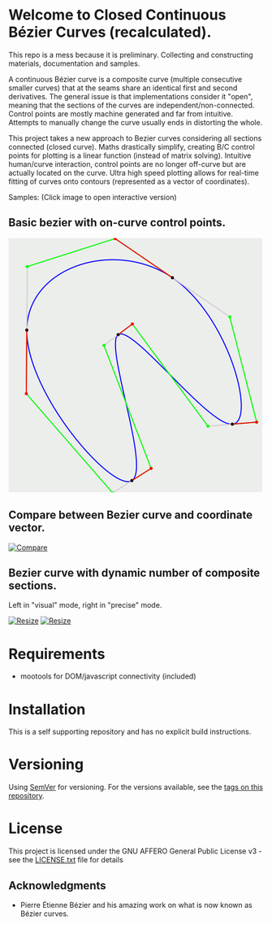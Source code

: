 # Welcome to Closed Continuous Bézier Curves (recalculated).

This repo is a mess because it is preliminary.
Collecting and constructing materials, documentation and samples.

A continuous Bézier curve is a composite curve (multiple consecutive smaller curves) that at the seams share an identical first and second derivatives.
The general issue is that implementations consider it "open", meaning that the sections of the curves are independent/non-connected.
Control points are mostly machine generated and far from intuitive.
Attempts to manually change the curve usually ends in distorting the whole.

This project takes a new approach to Bezier curves considering all sections connected (closed curve).
Maths drastically simplify, creating B/C control points for plotting is a linear function (instead of matrix solving).
Intuitive human/curve interaction, control points are no longer off-curve but are actually located on the curve.
Ultra high speed plotting allows for real-time fitting of curves onto contours (represented as a vector of coordinates).

Samples: (Click image to open interactive version)

## Basic bezier with on-curve control points.

[![Animated](docs/animated.gif)](https://RockingShip.github.io/ccbc/animated.html)

## Compare between Bezier curve and coordinate vector.

[![Compare](docs/compare.webp)](https://RockingShip.github.io/ccbc/compare.html)

## Bezier curve with dynamic number of composite sections.

Left in "visual" mode, right in "precise" mode.

[![Resize](docs/resizeV.webp)](https://RockingShip.github.io/ccbc/resize.html) [![Resize](docs/resizeP.webp)](https://RockingShip.github.io/ccbc/resize.html)

# Requirements

*   mootools for DOM/javascript connectivity (included)

# Installation

This is a self supporting repository and has no explicit build instructions.

# Versioning

Using [SemVer](http://semver.org/) for versioning. For the versions available, see the [tags on this repository](https://github.com/RockingShip/ccbc/tags).

# License

This project is licensed under the GNU AFFERO General Public License v3 - see the [LICENSE.txt](LICENSE.txt) file for details

## Acknowledgments

* Pierre Étienne Bézier and his amazing work on what is now known as Bézier curves.
